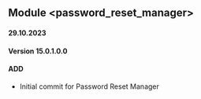 ## Module <password_reset_manager>

#### 29.10.2023
#### Version 15.0.1.0.0
#### ADD

- Initial commit for Password Reset Manager
